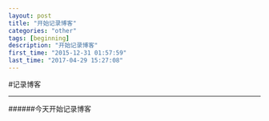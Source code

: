 ```yaml
---
layout: post
title: "开始记录博客"
categories: "other"
tags: [beginning]
description: "开始记录博客"
first_time: "2015-12-31 01:57:59"
last_time: "2017-04-29 15:27:08"
---
```


#记录博客
***
######今天开始记录博客